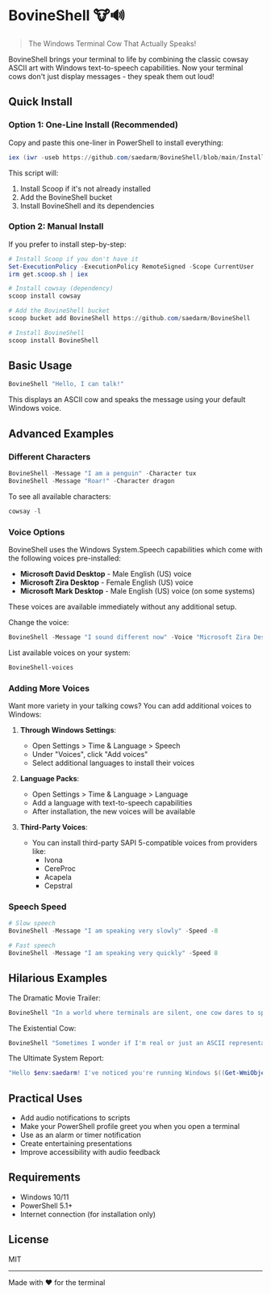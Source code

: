 # BovineShell 🐮🔊

> The Windows Terminal Cow That Actually Speaks!

BovineShell brings your terminal to life by combining the classic cowsay ASCII art with Windows text-to-speech capabilities. Now your terminal cows don't just display messages - they speak them out loud!



## Quick Install

### Option 1: One-Line Install (Recommended)

Copy and paste this one-liner in PowerShell to install everything:

```powershell
iex (iwr -useb https://github.com/saedarm/BovineShell/blob/main/Install.ps1
```

This script will:
1. Install Scoop if it's not already installed
2. Add the BovineShell bucket
3. Install BovineShell and its dependencies

### Option 2: Manual Install

If you prefer to install step-by-step:

```powershell
# Install Scoop if you don't have it
Set-ExecutionPolicy -ExecutionPolicy RemoteSigned -Scope CurrentUser
irm get.scoop.sh | iex

# Install cowsay (dependency)
scoop install cowsay

# Add the BovineShell bucket
scoop bucket add BovineShell https://github.com/saedarm/BovineShell

# Install BovineShell
scoop install BovineShell
```

## Basic Usage

```powershell
BovineShell "Hello, I can talk!"
```

This displays an ASCII cow and speaks the message using your default Windows voice.

## Advanced Examples

### Different Characters

```powershell
BovineShell -Message "I am a penguin" -Character tux
BovineShell -Message "Roar!" -Character dragon
```

To see all available characters:
```powershell
cowsay -l
```

### Voice Options

BovineShell uses the Windows System.Speech capabilities which come with the following voices pre-installed:

- **Microsoft David Desktop** - Male English (US) voice
- **Microsoft Zira Desktop** - Female English (US) voice 
- **Microsoft Mark Desktop** - Male English (US) voice (on some systems)

These voices are available immediately without any additional setup.

Change the voice:
```powershell
BovineShell -Message "I sound different now" -Voice "Microsoft Zira Desktop"
```

List available voices on your system:
```powershell
BovineShell-voices
```

### Adding More Voices

Want more variety in your talking cows? You can add additional voices to Windows:

1. **Through Windows Settings**:
   - Open Settings > Time & Language > Speech
   - Under "Voices", click "Add voices"
   - Select additional languages to install their voices

2. **Language Packs**:
   - Open Settings > Time & Language > Language
   - Add a language with text-to-speech capabilities
   - After installation, the new voices will be available

3. **Third-Party Voices**:
   - You can install third-party SAPI 5-compatible voices from providers like:
     - Ivona
     - CereProc
     - Acapela
     - Cepstral

### Speech Speed

```powershell
# Slow speech
BovineShell -Message "I am speaking very slowly" -Speed -8

# Fast speech
BovineShell -Message "I am speaking very quickly" -Speed 8
```

## Hilarious Examples

The Dramatic Movie Trailer:
```powershell
BovineShell "In a world where terminals are silent, one cow dares to speak. BovineShell - coming to command prompts near you." -Voice "Microsoft David Desktop" -Speed -3 -Character dragon
```

The Existential Cow:
```powershell
BovineShell "Sometimes I wonder if I'm real or just an ASCII representation of a bovine entity. Do I exist only when someone runs a command?" -Character cow -Speed -2
```

The Ultimate System Report:
```powershell
"Hello $env:saedarm! I've noticed you're running Windows $((Get-WmiObject -Class Win32_OperatingSystem).Version) on this $((Get-WmiObject -Class Win32_ComputerSystem).Model). You have $((Get-WmiObject -Class Win32_ComputerSystem).NumberOfProcessors) processor(s) and $(((Get-WmiObject -Class Win32_ComputerSystem).TotalPhysicalMemory/1GB).ToString('F2')) GB of RAM. That's $(if ((Get-WmiObject -Class Win32_ComputerSystem).TotalPhysicalMemory/1GB -gt 16) {'quite impressive'} else {'not too shabby'})!" | BovineShell -Character tux
```

## Practical Uses

- Add audio notifications to scripts
- Make your PowerShell profile greet you when you open a terminal
- Use as an alarm or timer notification
- Create entertaining presentations
- Improve accessibility with audio feedback

## Requirements

- Windows 10/11
- PowerShell 5.1+
- Internet connection (for installation only)

## License

MIT

---

Made with ❤️ for the terminal
